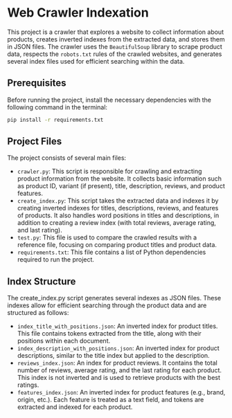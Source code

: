 # Web Crawler Indexation

This project is a crawler that explores a website to collect information about products, creates inverted indexes from the extracted data, and stores them in JSON files. The crawler uses the `BeautifulSoup` library to scrape product data, respects the `robots.txt` rules of the crawled websites, and generates several index files used for efficient searching within the data.

## Prerequisites

Before running the project, install the necessary dependencies with the following command in the terminal:

```bash
pip install -r requirements.txt
```


## Project Files

The project consists of several main files:
- `crawler.py`: This script is responsible for crawling and extracting product information from the website. It collects basic information such as product ID, variant (if present), title, description, reviews, and product features.
- `create_index.py`: This script takes the extracted data and indexes it by creating inverted indexes for titles, descriptions, reviews, and features of products. It also handles word positions in titles and descriptions, in addition to creating a review index (with total reviews, average rating, and last rating).
- `test.py`: This file is used to compare the crawled results with a reference file, focusing on comparing product titles and product data.
- `requirements.txt`: This file contains a list of Python dependencies required to run the project.




## Index Structure

The create_index.py script generates several indexes as JSON files. These indexes allow for efficient searching through the product data and are structured as follows:

- `index_title_with_positions.json`: An inverted index for product titles. This file contains tokens extracted from the title, along with their positions within each document.
- `index_description_with_positions.json`: An inverted index for product descriptions, similar to the title index but applied to the description.
- `reviews_index.json`: An index for product reviews. It contains the total number of reviews, average rating, and the last rating for each product. This index is not inverted and is used to retrieve products with the best ratings.
- `features_index.json`: An inverted index for product features (e.g., brand, origin, etc.). Each feature is treated as a text field, and tokens are extracted and indexed for each product.